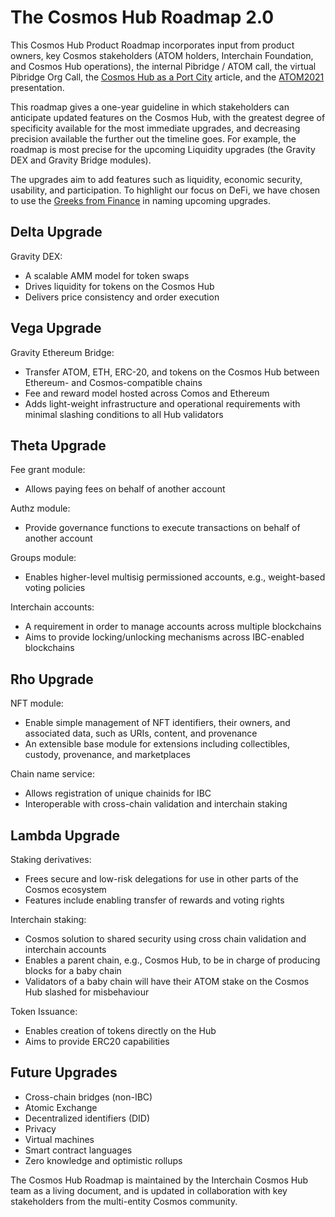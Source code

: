 # The Cosmos Hub Roadmap 2.0

This Cosmos Hub Product Roadmap incorporates input from product owners, key Cosmos stakeholders (ATOM holders, Interchain Foundation, and Cosmos Hub operations), the internal Pibridge / ATOM call, the virtual Pibridge Org Call, the [Cosmos Hub as a Port City](https://blog.cosmos.network/the-cosmos-hub-is-a-port-city-5b7f2d28debf) article, and the [ATOM2021](https://github.com/cosmosdevs/atom2021) presentation.

This roadmap gives a one-year guideline in which stakeholders can anticipate updated features on the Cosmos Hub, with the greatest degree of specificity available for the most immediate upgrades, and decreasing precision available the further out the timeline goes. For example, the roadmap is most precise for the upcoming Liquidity upgrades (the Gravity DEX and Gravity Bridge modules).

The upgrades aim to add features such as liquidity, economic security, usability, and participation. To highlight our focus on DeFi, we have chosen to use the [Greeks from Finance](https://en.wikipedia.org/wiki/Greeks_(finance)) in naming upcoming upgrades.

## Delta Upgrade

Gravity DEX:
- A scalable AMM model for token swaps
- Drives liquidity for tokens on the Cosmos Hub
- Delivers price consistency and order execution

## Vega Upgrade

Gravity Ethereum Bridge:
- Transfer ATOM, ETH, ERC-20, and tokens on the Cosmos Hub between Ethereum- and Cosmos-compatible chains
- Fee and reward model hosted across Comos and Ethereum
- Adds light-weight infrastructure and operational requirements with minimal slashing conditions to all Hub validators

## Theta Upgrade

Fee grant module:
- Allows paying fees on behalf of another account

Authz module:
- Provide governance functions to execute transactions on behalf of another account

Groups module:
- Enables higher-level multisig permissioned accounts, e.g., weight-based voting policies

Interchain accounts:
- A requirement in order to manage accounts across multiple blockchains
- Aims to provide locking/unlocking mechanisms across IBC-enabled blockchains

## Rho Upgrade

NFT module:
- Enable simple management of NFT identifiers, their owners, and associated data, such as URIs, content, and provenance
- An extensible base module for extensions including collectibles, custody, provenance, and marketplaces

Chain name service:
- Allows registration of unique chainids for IBC
- Interoperable with cross-chain validation and interchain staking

## Lambda Upgrade

Staking derivatives:
- Frees secure and low-risk delegations for use in other parts of the Cosmos ecosystem
- Features include enabling transfer of rewards and voting rights

Interchain staking:
- Cosmos solution to shared security using cross chain validation and interchain accounts
- Enables a parent chain, e.g., Cosmos Hub, to be in charge of producing blocks for a baby chain
- Validators of a baby chain will have their ATOM stake on the Cosmos Hub slashed for misbehaviour

Token Issuance:
- Enables creation of tokens directly on the Hub
- Aims to provide ERC20 capabilities

## Future Upgrades

- Cross-chain bridges (non-IBC)
- Atomic Exchange
- Decentralized identifiers (DID)
- Privacy
- Virtual machines
- Smart contract languages
- Zero knowledge and optimistic rollups

The Cosmos Hub Roadmap is maintained by the Interchain Cosmos Hub team as a living document, and is updated in collaboration with key stakeholders from the multi-entity Cosmos community. 